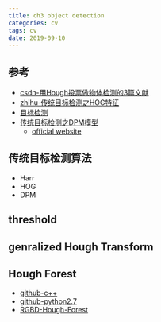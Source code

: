 ```yaml
---
title: ch3 object detection
categories: cv
tags: cv
date: 2019-09-10
---
```


## 参考
- [csdn-用Hough投票做物体检测的3篇文献](https://blog.csdn.net/zhoutongchi/article/details/8253179)
- [zhihu-传统目标检测之HOG特征](https://zhuanlan.zhihu.com/p/75538637)
- [目标检测](https://blog.csdn.net/qq_32742009/article/category/7904867)
- [传统目标检测之DPM模型](https://zhuanlan.zhihu.com/p/75539207)
    - [official website](http://www.rossgirshick.info/latent/)

## 传统目标检测算法

- Harr
- HOG
- DPM

## threshold

## genralized Hough Transform


## Hough Forest

- [github-c++](https://github.com/cdmh/hough_forests)
- [github-python2.7](https://github.com/priyankavokuda/hough_forests_object_detection)
- [RGBD-Hough-Forest](https://github.com/ibadami/RGBD-Hough-Forest)



